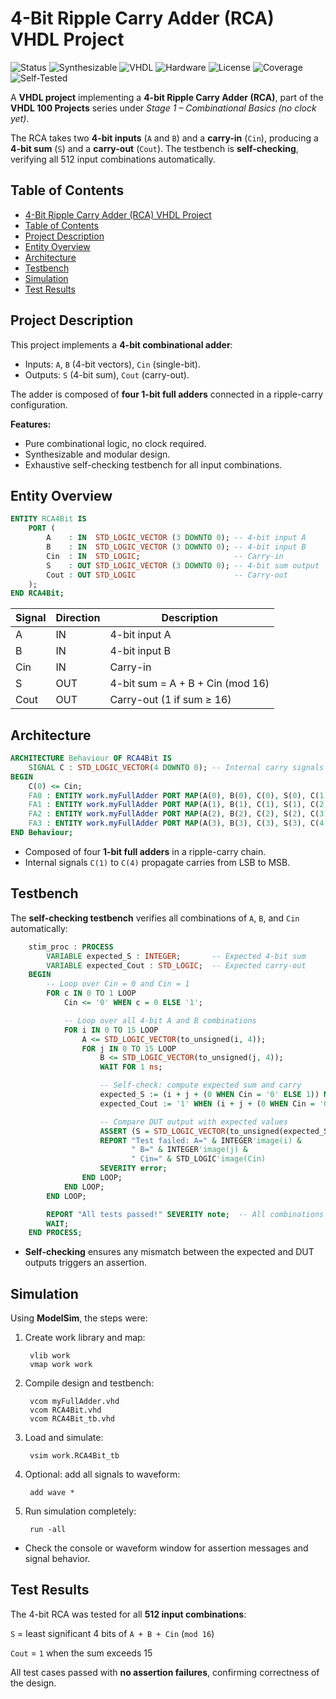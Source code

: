 # 4-Bit Ripple Carry Adder (RCA) VHDL Project
![Status](https://img.shields.io/badge/Status-Completed-brightgreen)
![Synthesizable](https://img.shields.io/badge/Synthesizable-Yes-brightgreen)
![VHDL](https://img.shields.io/badge/Language-VHDL-blue)
![Hardware](https://img.shields.io/badge/Technology-Hardware-blue)
![License](https://img.shields.io/badge/License-MIT-green)
![Coverage](https://img.shields.io/badge/Coverage-100%25-brightgreen)
![Self-Tested](https://img.shields.io/badge/Testbench%20Self%20Checking-Yes-red)

A **VHDL project** implementing a **4-bit Ripple Carry Adder (RCA)**, part of the **VHDL 100 Projects** series under *Stage 1 – Combinational Basics (no clock yet)*.

The RCA takes two **4-bit inputs** (`A` and `B`) and a **carry-in** (`Cin`), producing a **4-bit sum** (`S`) and a **carry-out** (`Cout`). The testbench is **self-checking**, verifying all 512 input combinations automatically.

## Table of Contents

- [4-Bit Ripple Carry Adder (RCA) VHDL Project](#4-bit-ripple-carry-adder-rca-vhdl-project)
- [Table of Contents](#table-of-contents)
- [Project Description](#project-description)
- [Entity Overview](#entity-overview)
- [Architecture](#architecture)
- [Testbench](#testbench)
- [Simulation](#simulation)
- [Test Results](#test-results)

## Project Description

This project implements a **4-bit combinational adder**:

- Inputs: `A`, `B` (4-bit vectors), `Cin` (single-bit).
- Outputs: `S` (4-bit sum), `Cout` (carry-out).

The adder is composed of **four 1-bit full adders** connected in a ripple-carry configuration.

**Features:**

- Pure combinational logic, no clock required.
- Synthesizable and modular design.
- Exhaustive self-checking testbench for all input combinations.

## Entity Overview

```vhdl
ENTITY RCA4Bit IS
    PORT (
        A    : IN  STD_LOGIC_VECTOR (3 DOWNTO 0); -- 4-bit input A
        B    : IN  STD_LOGIC_VECTOR (3 DOWNTO 0); -- 4-bit input B
        Cin  : IN  STD_LOGIC;                     -- Carry-in
        S    : OUT STD_LOGIC_VECTOR (3 DOWNTO 0); -- 4-bit sum output
        Cout : OUT STD_LOGIC                      -- Carry-out
    );
END RCA4Bit;
```

| Signal | Direction | Description                      |
| ------ | --------- | -------------------------------- |
| A      | IN        | 4-bit input A                    |
| B      | IN        | 4-bit input B                    |
| Cin    | IN        | Carry-in                         |
| S      | OUT       | 4-bit sum = A + B + Cin (mod 16) |
| Cout   | OUT       | Carry-out (1 if sum ≥ 16)        |


## Architecture

```vhdl
ARCHITECTURE Behaviour OF RCA4Bit IS
    SIGNAL C : STD_LOGIC_VECTOR(4 DOWNTO 0); -- Internal carry signals
BEGIN
    C(0) <= Cin;
    FA0 : ENTITY work.myFullAdder PORT MAP(A(0), B(0), C(0), S(0), C(1));
    FA1 : ENTITY work.myFullAdder PORT MAP(A(1), B(1), C(1), S(1), C(2));
    FA2 : ENTITY work.myFullAdder PORT MAP(A(2), B(2), C(2), S(2), C(3));
    FA3 : ENTITY work.myFullAdder PORT MAP(A(3), B(3), C(3), S(3), C(4));
END Behaviour;
```
- Composed of four **1-bit full adders** in a ripple-carry chain.
- Internal signals `C(1)` to `C(4)` propagate carries from LSB to MSB.

## Testbench

The **self-checking testbench** verifies all combinations of `A`, `B`, and `Cin` automatically:
```vhdl
    stim_proc : PROCESS
        VARIABLE expected_S : INTEGER;       -- Expected 4-bit sum
        VARIABLE expected_Cout : STD_LOGIC;  -- Expected carry-out
    BEGIN
        -- Loop over Cin = 0 and Cin = 1
        FOR c IN 0 TO 1 LOOP
            Cin <= '0' WHEN c = 0 ELSE '1';

            -- Loop over all 4-bit A and B combinations
            FOR i IN 0 TO 15 LOOP
                A <= STD_LOGIC_VECTOR(to_unsigned(i, 4));
                FOR j IN 0 TO 15 LOOP
                    B <= STD_LOGIC_VECTOR(to_unsigned(j, 4));
                    WAIT FOR 1 ns;

                    -- Self-check: compute expected sum and carry
                    expected_S := (i + j + (0 WHEN Cin = '0' ELSE 1)) MOD 16;
                    expected_Cout := '1' WHEN (i + j + (0 WHEN Cin = '0' ELSE 1)) > 15 ELSE '0';

                    -- Compare DUT output with expected values
                    ASSERT (S = STD_LOGIC_VECTOR(to_unsigned(expected_S, 4))) AND (Cout = expected_Cout)
                    REPORT "Test failed: A=" & INTEGER'image(i) &
                           " B=" & INTEGER'image(j) &
                           " Cin=" & STD_LOGIC'image(Cin)
                    SEVERITY error;
                END LOOP;
            END LOOP;
        END LOOP;

        REPORT "All tests passed!" SEVERITY note;  -- All combinations passed
        WAIT;
    END PROCESS;
```
- **Self-checking** ensures any mismatch between the expected and DUT outputs triggers an assertion.

## Simulation
Using **ModelSim**, the steps were:

1. Create work library and map:
   ```
    vlib work
    vmap work work
   ```
2. Compile design and testbench:
   ```
    vcom myFullAdder.vhd
    vcom RCA4Bit.vhd
    vcom RCA4Bit_tb.vhd
   ```
3. Load and simulate:
   ```
    vsim work.RCA4Bit_tb
   ```
4. Optional: add all signals to waveform:
   ```
    add wave *
   ```
5. Run simulation completely:
   ```
    run -all
   ```
- Check the console or waveform window for assertion messages and signal behavior.

## Test Results
The 4-bit RCA was tested for all **512 input combinations**:

`S` = least significant 4 bits of `A + B + Cin` (`mod 16`)

`Cout` = `1` when the sum exceeds 15

All test cases passed with **no assertion failures**, confirming correctness of the design.
